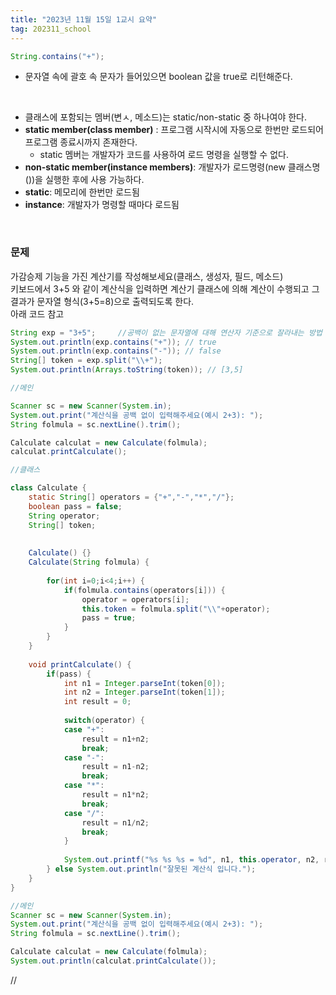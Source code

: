 ```yaml
---
title: "2023년 11월 15일 1교시 요약"
tag: 202311_school
---
```


```java
String.contains("+");
```
- 문자열 속에 괄호 속 문자가 들어있으면 boolean 값을 true로 리턴해준다.
  
<br>

- 클래스에 포함되는 멤버(변ㅅ, 메소드)는 static/non-static 중 하나여야 한다.
- **static member(class member)** : 프로그램 시작시에 자동으로 한번만 로드되어 프로그램 종료시까지 존재한다.
  - static 멤버는 개발자가 코드를 사용하여 로드 명령을 실행할 수 없다.
- **non-static member(instance members)**: 개발자가 로드명령(new 클래스명())을 실행한 후에 사용 가능하다. 
- **static**: 메모리에 한번만 로드됨
- **instance**: 개발자가 명령할 때마다 로드됨

<br>

### 문제

가감승제 기능을 가진 계산기를 작성해보세요(클래스, 생성자, 필드, 메소드)<br>
키보드에서 3+5 와 같이 계산식을 입력하면 계산기 클래스에 의해 계산이 수행되고 그 결과가 문자열 형식(3+5=8)으로 출력되도록 한다. <br>
아래 코드 참고
```java
String exp = "3+5";		//공백이 없는 문자열에 대해 연산자 기준으로 잘라내는 방법
System.out.println(exp.contains("+")); // true
System.out.println(exp.contains("-")); // false
String[] token = exp.split("\\+");
System.out.println(Arrays.toString(token)); // [3,5]
```

```java
//메인

Scanner sc = new Scanner(System.in);
System.out.print("계산식을 공백 없이 입력해주세요(예시 2+3): ");
String folmula = sc.nextLine().trim();

Calculate calculat = new Calculate(folmula);
calculat.printCalculate();
```

```java
//클래스

class Calculate {
	static String[] operators = {"+","-","*","/"};
	boolean pass = false;
	String operator;
	String[] token;
	
	
	Calculate() {}
	Calculate(String folmula) {
		
		for(int i=0;i<4;i++) {
			if(folmula.contains(operators[i])) {
				operator = operators[i];
				this.token = folmula.split("\\"+operator);
				pass = true;
			} 
		}
	}
	
	void printCalculate() {
		if(pass) {
			int n1 = Integer.parseInt(token[0]);
			int n2 = Integer.parseInt(token[1]);
			int result = 0;
			
			switch(operator) {
			case "+": 
				result = n1+n2;
				break;
			case "-": 
				result = n1-n2;
				break;
			case "*": 
				result = n1*n2;
				break;
			case "/": 
				result = n1/n2;
				break;
			}
			
			System.out.printf("%s %s %s = %d", n1, this.operator, n2, result);
		} else System.out.println("잘못된 계산식 입니다.");
	}
}
```


```java
//메인
Scanner sc = new Scanner(System.in);
System.out.print("계산식을 공백 없이 입력해주세요(예시 2+3): ");
String folmula = sc.nextLine().trim();

Calculate calculat = new Calculate(folmula);
System.out.println(calculat.printCalculate());
```
//